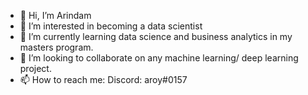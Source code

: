 - 👋 Hi, I’m Arindam
- 👀 I’m interested in becoming a data scientist
- 🌱 I’m currently learning data science and business analytics in my masters program.
- 💞️ I’m looking to collaborate on any machine learning/ deep learning project.
- 📫 How to reach me: Discord: aroy#0157

